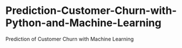 # Prediction-Customer-Churn-with-Python-and-Machine-Learning
Prediction of Customer Churn with Machine Learning
